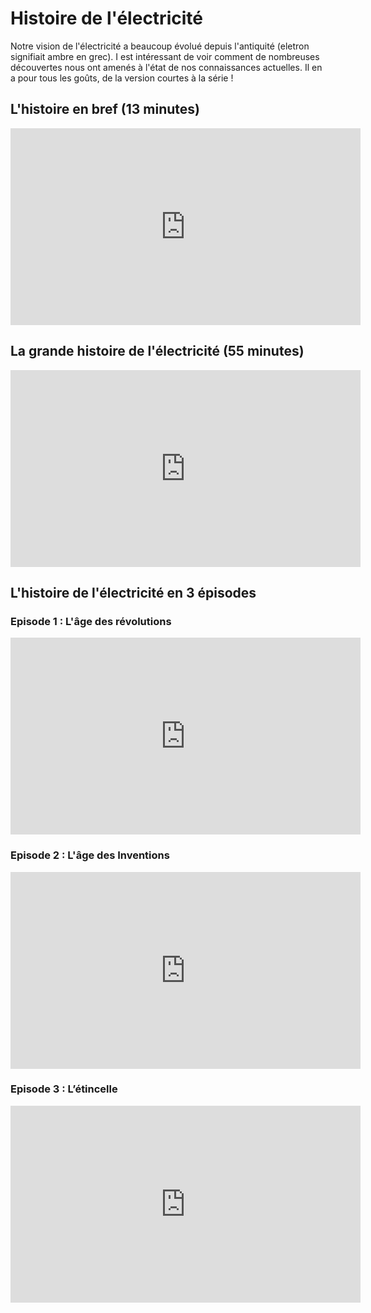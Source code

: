 # Histoire de l'électricité

Notre vision de l'électricité a beaucoup évolué depuis l'antiquité (eletron signifiait ambre en grec). I est intéressant de voir comment de nombreuses découvertes nous ont amenés à l'état de nos connaissances actuelles. Il en a pour tous les goûts, de la version courtes à la série !

## L'histoire en bref (13 minutes)
<iframe title="[DOCU] Brève histoire de l'électricité" src="https://video.lycee-experimental.org/videos/embed/85b50913-62d3-47ed-bb71-aa5c39a3ebb3" allowfullscreen="" sandbox="allow-same-origin allow-scripts allow-popups" width="560" height="315" frameborder="0"></iframe>

## La grande histoire de l'électricité (55 minutes)
<iframe title="[DOCU] La grande histoire de l'electricité" src="https://video.lycee-experimental.org/videos/embed/b8037db4-31a1-41c0-aa25-7b97254d8461" allowfullscreen="" sandbox="allow-same-origin allow-scripts allow-popups" width="560" height="315" frameborder="0"></iframe>

## L'histoire de l'électricité en 3 épisodes

### Episode 1 : L'âge des révolutions
<iframe title="[DOCU] L'histoire de l'électricité (1-3) L'Âge des Révolutions" src="https://video.lycee-experimental.org/videos/embed/a23417bf-cb8f-49e8-87a8-5bbd25bf6d6b" allowfullscreen="" sandbox="allow-same-origin allow-scripts allow-popups" width="560" height="315" frameborder="0"></iframe>

### Episode 2 : L'âge des Inventions
<iframe title="[DOCU] L'Histoire de l'Électricité (2/3) L'Âge des Inventions" src="https://video.lycee-experimental.org/videos/embed/d3fe1bc5-73ee-44bc-8d80-739273c55af3" allowfullscreen="" sandbox="allow-same-origin allow-scripts allow-popups" width="560" height="315" frameborder="0"></iframe>

### Episode 3 : L’étincelle
<iframe title="[DOCU] L'Histoire de l'Électricité (3/3) L’Étincelle" src="https://video.lycee-experimental.org/videos/embed/4d5d5ce8-0e11-477c-9c79-7df1a92a2568" allowfullscreen="" sandbox="allow-same-origin allow-scripts allow-popups" width="560" height="315" frameborder="0"></iframe>